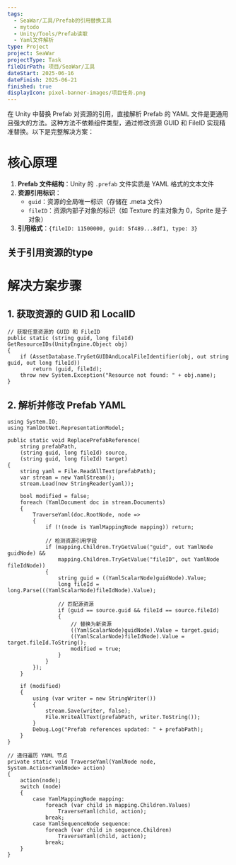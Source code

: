 ```yaml
---
tags:
  - SeaWar/工具/Prefab的引用替换工具
  - mytodo
  - Unity/Tools/Prefab读取
  - Yaml文件解析
type: Project
project: SeaWar
projectType: Task
fileDirPath: 项目/SeaWar/工具
dateStart: 2025-06-16
dateFinish: 2025-06-21
finished: true
displayIcon: pixel-banner-images/项目任务.png
---
```

在 Unity 中替换 Prefab 对资源的引用，直接解析 Prefab 的 YAML 文件是更通用且强大的方法。这种方法不依赖组件类型，通过修改资源 GUID 和 FileID 实现精准替换。以下是完整解决方案：
# 核心原理
1. **Prefab 文件结构**：Unity 的 `.prefab` 文件实质是 YAML 格式的文本文件
2. **资源引用标识**：
    - `guid`：资源的全局唯一标识（存储在 .meta 文件）
    - `fileID`：资源内部子对象的标识（如 Texture 的主对象为 0，Sprite 是子对象）
3. **引用格式**：`{fileID: 11500000, guid: 5f489...8df1, type: 3}`
## 关于引用资源的type


# 解决方案步骤
## 1. 获取资源的 GUID 和 LocalID
```CSharp
// 获取任意资源的 GUID 和 FileID
public static (string guid, long fileId) GetResourceIDs(UnityEngine.Object obj)
{
    if (AssetDatabase.TryGetGUIDAndLocalFileIdentifier(obj, out string guid, out long fileId))
        return (guid, fileId);
    throw new System.Exception("Resource not found: " + obj.name);
}
```
## 2. 解析并修改 Prefab YAML
```CSharp
using System.IO;
using YamlDotNet.RepresentationModel;

public static void ReplacePrefabReference(
    string prefabPath, 
    (string guid, long fileId) source, 
    (string guid, long fileId) target)
{
    string yaml = File.ReadAllText(prefabPath);
    var stream = new YamlStream();
    stream.Load(new StringReader(yaml));

    bool modified = false;
    foreach (YamlDocument doc in stream.Documents)
    {
        TraverseYaml(doc.RootNode, node => 
        {
            if (!(node is YamlMappingNode mapping)) return;

            // 检测资源引用字段
            if (mapping.Children.TryGetValue("guid", out YamlNode guidNode) &&
                mapping.Children.TryGetValue("fileID", out YamlNode fileIdNode))
            {
                string guid = ((YamlScalarNode)guidNode).Value;
                long fileId = long.Parse(((YamlScalarNode)fileIdNode).Value);

                // 匹配源资源
                if (guid == source.guid && fileId == source.fileId)
                {
                    // 替换为新资源
                    ((YamlScalarNode)guidNode).Value = target.guid;
                    ((YamlScalarNode)fileIdNode).Value = target.fileId.ToString();
                    modified = true;
                }
            }
        });
    }

    if (modified)
    {
        using (var writer = new StringWriter())
        {
            stream.Save(writer, false);
            File.WriteAllText(prefabPath, writer.ToString());
        }
        Debug.Log("Prefab references updated: " + prefabPath);
    }
}

// 递归遍历 YAML 节点
private static void TraverseYaml(YamlNode node, System.Action<YamlNode> action)
{
    action(node);
    switch (node)
    {
        case YamlMappingNode mapping:
            foreach (var child in mapping.Children.Values)
                TraverseYaml(child, action);
            break;
        case YamlSequenceNode sequence:
            foreach (var child in sequence.Children)
                TraverseYaml(child, action);
            break;
    }
}
```



